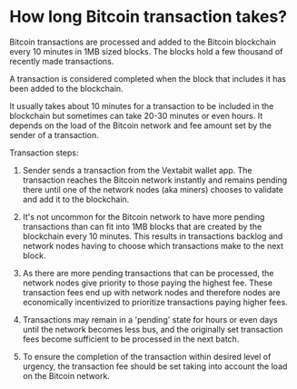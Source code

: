 # How long Bitcoin transaction takes?

Bitcoin transactions are processed and added to the Bitcoin blockchain every 10 minutes in 1MB sized blocks. The blocks hold a few thousand of recently made transactions.

A transaction is considered completed when the block that includes it has been added to the blockchain.

It usually takes about 10 minutes for a transaction to be included in the blockchain but sometimes can take 20-30 minutes or even hours. It depends on the load of the Bitcoin network and fee amount set by the sender of a transaction.

Transaction steps:

1. Sender sends a transaction from the Vextabit wallet app. The transaction reaches the Bitcoin network instantly and remains pending there until one of the network nodes (aka miners) chooses to validate and add it to the blockchain.

2. It's not uncommon for the Bitcoin network to have more pending transactions than can fit into 1MB blocks that are created by the blockchain every 10 minutes. This results in transactions backlog and network nodes having to choose which transactions make to the next block.

3. As there are more pending transactions that can be processed, the network nodes give priority to those paying the highest fee. These transaction fees end up with network nodes and therefore nodes are economically incentivized to prioritize transactions paying higher fees.

4. Transactions may remain in a 'pending' state for hours or even days until the network becomes less bus, and the originally set transaction fees become sufficient to be processed in the next batch.

5. To ensure the completion of the transaction within desired level of urgency, the transaction fee should be set taking into account the load on the Bitcoin network.


